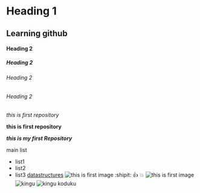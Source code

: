 # Heading 1
## Learning github
#### Heading 2
##### Heading 2
###### Heading 2
###### Heading 2

*this is first repository*

**this is first repository**

***this is my first Repository***

main list
  - list1
  - list2
  - list3
[datastructures](https://docs.google.com/document/d/1RebBjb6GW_aj0Fmp8aNyEvrJmagGKjS2QmKe7ww477I/edit)
![this is first image](https://media.glamour.com/photos/5cc1cf99191392126ec28524/master/pass/cc842df289370076e6d1b85bd0013a5818cb233544ac816c652c222c06fd212f.jpg)
:shipit:
:+1:
💥
![this is first image](https://c.tenor.com/pHR9PCIgR5IAAAAM/what-confusion.gif)
![kingu](https://c.tenor.com/4I_mpb0t-U0AAAAM/bramhi-brahmi.gif)
![kingu koduku](https://c.tenor.com/HxGr0AZxwYwAAAAM/telugu-brahmi.gif)
